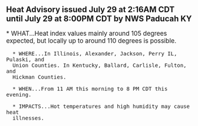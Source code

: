 <p>
   <h2>Heat Advisory issued July 29 at 2:16AM CDT until July 29 at 8:00PM CDT by NWS Paducah KY</h2>
   <div style="font-size:120%">* WHAT...Heat index values mainly around 105 degrees expected, but
      locally up to around 110 degrees is possible.
      
      * WHERE...In Illinois, Alexander, Jackson, Perry IL, Pulaski, and
      Union Counties. In Kentucky, Ballard, Carlisle, Fulton, and
      Hickman Counties.
      
      * WHEN...From 11 AM this morning to 8 PM CDT this evening.
      
      * IMPACTS...Hot temperatures and high humidity may cause heat
      illnesses.
   </div>
</p>